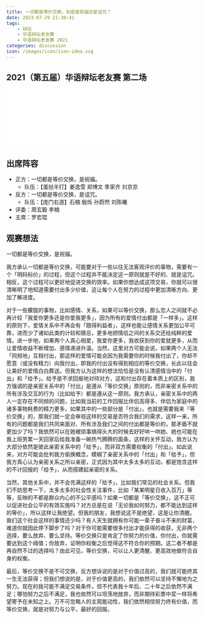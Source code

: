```yaml
---
title: 一切都是等价交换，到底是祝福还是诅咒？
date: 2023-07-29 21:30:41
tags:
    - 辩论
    - 华语辩坛老友赛
    - 华语辩坛老友赛 2021
categories: discussion
icon: /images/icon/icon-idea.svg
---
```


## 2021（第五届）华语辩坛老友赛 第二场

<div class="video-container">
    <iframe src="//player.bilibili.com/player.html?aid=546135349&bvid=BV1Aq4y1L7Br&cid=356133444&page=1" scrolling="no" border="0" frameborder="no" framespacing="0" allowfullscreen="true"> </iframe>
</div>

## 出席阵容

- 正方：一切都是等价交换，是祝福。
    - 队伍：【蛋挞半打】姜逸雪 郑博文 季家齐 刘京京
- 反方：一切都是等价交换，是诅咒。
    - 队伍：【庞门右道】石楠 殷烁 孙蔚然 刘陈曦
- 评委：周玄毅 李楠
- 主席：罗宏琨

## 观赛想法

一切都是等价交换，是祝福。

我方承认一切都是等价交换，可能要对于一些以往无法客观评价的事物，需要有一个「明码标价」的过程，但这个过程并不能决定这一原则就是不好的、就是诅咒。相反，这个过程可以更好地促进交换的效率。如果你想达成这项交易，你就可以很清晰明了地知道需要付出多少价值，这让每个人在努力的过程中更加清晰方向、更加了解进度。

对于一些朦胧的事物，比如感情、关系，如果可以等价交换，那么恋人之间就不必再计较「我爱你更多还是你爱我更多」，因为所有的爱情付出都是「一样多」。这样的原则下，爱情关系中不再会有「既得利益者」，这样也能让感情关系更加公平可靠，进而少了诸如此类的计较和猜忌，更多地把情侣之间的关系交还给纯粹的爱情。进一步地，如果两个人真心相爱，我爱你更多，我收获到你的爱就更多，从而让爱情收益不断增加、感情递进升温。当然，这里对方可能会说，如果两个人无法「同频地」互相付出，那这样的爱情可能会因为我需要你的时候我付出了，你却不愿意（或没有精力）向我付出，即我的付出没有得到相应的等价交换，长此以往会让美好的爱情白白葬送。但我方认为这样的想法恰恰是没有认清感情当中的「付出」和「给予」。给予是不求回报地对待对方，这和付出存在着本质上的区别，我方强调的是亲密关系中的「付出」是遵从「等价交换」原则的，而非亲密关系中的所有涉及交互的行为（比如给予）都是遵从这一原则。我方承认，亲密关系中的两人一定存在不同频的问题，比如我当前的工作回报比伴侣高得多、伴侣为家庭中的诸多事物耗费的精力更多，如果其中的一些部分是「付出」，也就是需要我来「等价交换」的，那我们就一定会审视这样的交易是否符合我们的需求，这样一来，所有的问题都是我们共同来面对、所有涉及我们之间的付出都是等价的，那矛盾不就更加少了吗？我依然可以在她被琐事搞得头大的时候去好好哄一哄她、她也可能在我上班劳累一天回家后给我准备一碗热气腾腾的面条，这样的关怀互动，我方认为大部分依然是彼此亲密关系中的「给予」，而非双方需要权衡的「付出」。如此说来，对方可能会批判我方偷换概念，模糊了亲密关系中的「付出」和「给予」，但我方真心认为亲密关系之所以亲密，正式因为其中太多太多的互动，都是饱含这样的不计回报的「给予」，从而搭建起亲密的关系。

当然，其他关系中，并不会充满这样的「给予」，比如我们常见的社会关系。但我们不妨思考一下，太多太多的社会性关注事件，比如「某某明星日收入百万」等等，反映的不都是群众内心的不公平感吗？如果一切都是「等价交换」，这不正可以促进社会公平的有效实施吗？对方总是在说「无论我如何努力，都不能达到这样的等价」，所以这样让我绝望。但我的朋友，我想说这不是绝望，这是让你清醒。我们这个社会这样的事情还少吗？有人天生就拥有你可能一辈子奋斗不来的财富，难道你就因此停下脚步了吗？对于你可能需要很多付出才能获得的收获，无非两个选择，要么放弃、要么坚持。等价交换只是肯定了你努力的价值，你付出，你就需要达到这个阈值；你放弃，证明你权衡之后觉得这不符合你的预期。这二者不都是再自然不过的选择吗？由此可见，等价交换，可以让人更清醒、更高效地做符合自身的权衡。

最后，等价交换不是不可交换，反方想诉说的是对于价值过高的，我们就可能终其一生无法获得；但我们想说的是，对于价值更高的，我们依然可以坚持不懈地为之努力。现在的我可能不满足交易条件，但不代表我十年后、二十年之后依然不满足；哪怕努力之后不满足，我也依然可以坦荡地放弃，而非期待彩票中奖一样将希望寄予在未知之上。万不可忽略人的主观能动性，我们依然相信努力终有价值，而等价交换，就是对努力与公平，最好的回报。

